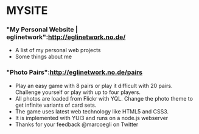 MYSITE
======

### "My Personal Website | eglinetwork":http://eglinetwork.no.de/

* A list of my personal web projects
* Some things about me


### "Photo Pairs":http://eglinetwork.no.de/pairs

* Play an easy game with 8 pairs or play it difficult with 20 pairs. Challenge yourself or play with up to four players.
* All photos are loaded from Flickr with YQL. Change the photo theme to get infinite variants of card sets.
* The game uses latest web technology like HTML5 and CSS3. 
* It is implemented with YUI3 and runs on a node.js webserver
* Thanks for your feedback @marcoegli on Twitter